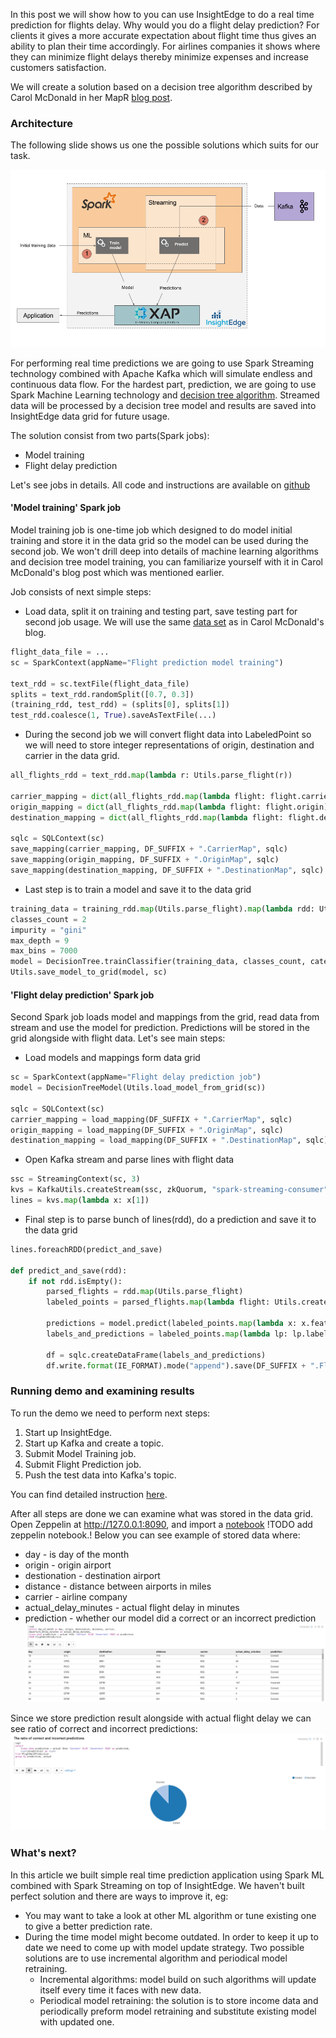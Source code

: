 In this post we will show how to you can use InsightEdge to do a real time prediction for flights delay.
Why would you do a flight delay prediction?
For clients it gives a more accurate expectation about flight time thus gives an ability to plan their time accordingly.
For airlines companies it shows where they can minimize flight delays thereby minimize expenses and increase customers satisfaction.  

We will create a solution based on a decision tree algorithm described by Carol McDonald in her MapR [blog post](https://www.mapr.com/blog/apache-spark-machine-learning-tutorial).

### Architecture

The following slide shows us one the possible solutions which suits for our task.

![Architecture](img/architecture.png)

For performing real time predictions we are going to use Spark Streaming technology combined with Apache Kafka which will simulate endless and continuous data flow.
For the hardest part, prediction, we are going to use Spark Machine Learning technology and [decision tree algorithm](https://spark.apache.org/docs/1.6.0/mllib-decision-tree.html).
Streamed data will be processed by a decision tree model and results are saved into InsightEdge data grid for future usage.

The solution consist from two parts(Spark jobs):
* Model training
* Flight delay prediction

Let's see jobs in details. All code and instructions are available on [github](https://github.com/InsightEdge/insightedge-python-demo)


#### 'Model training' Spark job

Model training job is one-time job which designed to do model initial training and store it in the data grid so the model can be used during the second job.
We won't drill deep into details of machine learning algorithms and decision tree model training, you can familiarize yourself with it in Carol McDonald's blog post which was mentioned earlier.

Job consists of next simple steps:

* Load data, split it on training and testing part, save testing part for second job usage. We will use the same [data set](https://github.com/InsightEdge/insightedge-python-demo/blob/master/data/flights_jan_2014.csv) as in Carol McDonald's blog. 
```python
flight_data_file = ...
sc = SparkContext(appName="Flight prediction model training")

text_rdd = sc.textFile(flight_data_file)
splits = text_rdd.randomSplit([0.7, 0.3])
(training_rdd, test_rdd) = (splits[0], splits[1])
test_rdd.coalesce(1, True).saveAsTextFile(...)
```

* During the second job we will convert flight data into LabeledPoint so we will need to store integer representations of origin, destination and carrier in the data grid.
```python
all_flights_rdd = text_rdd.map(lambda r: Utils.parse_flight(r))

carrier_mapping = dict(all_flights_rdd.map(lambda flight: flight.carrier).distinct().zipWithIndex().collect())
origin_mapping = dict(all_flights_rdd.map(lambda flight: flight.origin).distinct().zipWithIndex().collect())
destination_mapping = dict(all_flights_rdd.map(lambda flight: flight.destination).distinct().zipWithIndex().collect())

sqlc = SQLContext(sc)
save_mapping(carrier_mapping, DF_SUFFIX + ".CarrierMap", sqlc)
save_mapping(origin_mapping, DF_SUFFIX + ".OriginMap", sqlc)
save_mapping(destination_mapping, DF_SUFFIX + ".DestinationMap", sqlc)
```

* Last step is to train a model and save it to the data grid
```python
training_data = training_rdd.map(Utils.parse_flight).map(lambda rdd: Utils.create_labeled_point(rdd, carrier_mapping, origin_mapping, destination_mapping))
classes_count = 2
impurity = "gini"
max_depth = 9
max_bins = 7000
model = DecisionTree.trainClassifier(training_data, classes_count, categorical_features_info, impurity, max_depth, max_bins)
Utils.save_model_to_grid(model, sc)
```


#### 'Flight delay prediction' Spark job

Second Spark job loads model and mappings from the grid, read data from stream and use the model for prediction. Predictions will be stored in the grid alongside with flight data.
Let's see main steps:

* Load models and mappings form data grid
```python
sc = SparkContext(appName="Flight delay prediction job")
model = DecisionTreeModel(Utils.load_model_from_grid(sc))

sqlc = SQLContext(sc)
carrier_mapping = load_mapping(DF_SUFFIX + ".CarrierMap", sqlc)
origin_mapping = load_mapping(DF_SUFFIX + ".OriginMap", sqlc)
destination_mapping = load_mapping(DF_SUFFIX + ".DestinationMap", sqlc)
```

* Open Kafka stream and parse lines with flight data
```python
ssc = StreamingContext(sc, 3)
kvs = KafkaUtils.createStream(ssc, zkQuorum, "spark-streaming-consumer", {topic: 1})
lines = kvs.map(lambda x: x[1])
```

* Final step is to parse bunch of lines(rdd), do a prediction and save it to the data grid 
```python
lines.foreachRDD(predict_and_save)

def predict_and_save(rdd):
    if not rdd.isEmpty():
        parsed_flights = rdd.map(Utils.parse_flight)
        labeled_points = parsed_flights.map(lambda flight: Utils.create_labeled_point(flight, carrier_mapping, origin_mapping, destination_mapping))

        predictions = model.predict(labeled_points.map(lambda x: x.features))
        labels_and_predictions = labeled_points.map(lambda lp: lp.label).zip(predictions).zip(parsed_flights).map(to_row())

        df = sqlc.createDataFrame(labels_and_predictions)
        df.write.format(IE_FORMAT).mode("append").save(DF_SUFFIX + ".FlightWithPrediction")
```


### Running demo and examining results

To run the demo we need to perform next steps:

1. Start up InsightEdge.
2. Start up Kafka and create a topic.
3. Submit Model Training job.
4. Submit Flight Prediction job.
5. Push the test data into Kafka's topic.

You can find detailed instruction [here](https://github.com/InsightEdge/insightedge-python-demo/blob/master/README.md).

After all steps are done we can examine what was stored in the data grid. Open Zeppelin at http://127.0.0.1:8090, and import a [notebook]() !TODO add zeppelin notebook.!
Below you can see example of stored data where:
* day - is day of the month
* origin - origin airport
* destionation - destination airport
* distance - distance between airports in miles
* carrier - airline company
* actual_delay_minutes - actual flight delay in minutes
* prediction - whether our model did a correct or an incorrect prediction
![Data example](img/data_example.png)

Since we store prediction result alongside with actual flight delay we can see ratio of correct and incorrect predictions:
![Prediction ratio](img/ratio_predictions.png)

### What's next?

In this article we built simple real time prediction application using Spark ML combined with Spark Streaming on top of InsightEdge. We haven't built perfect solution and there are ways to improve it, eg:

* You may want to take a look at other ML algorithm or tune existing one to give a better prediction rate.
* During the time model might become outdated. In order to keep it up to date we need to come up with model update strategy. Two possible solutions are to use incremental algorithm and periodical model retraining.
  * Incremental algorithms: model build on such algorithms will update itself every time it faces with new data.
  * Periodical model retraining: the solution is to store income data and periodically preform model retraining and substitute existing model with updated one.
  